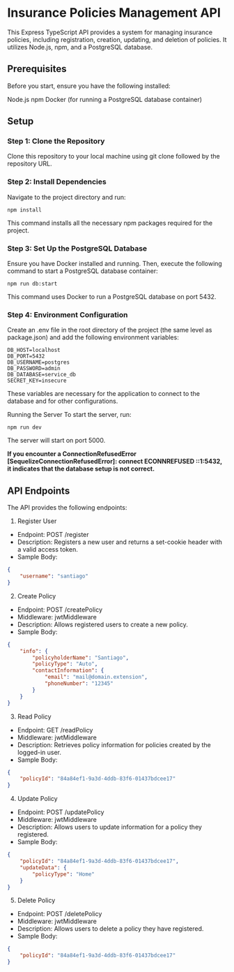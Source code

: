 # Insurance Policies Management API

This Express TypeScript API provides a system for managing insurance policies, including registration, creation, updating, and deletion of policies. It utilizes Node.js, npm, and a PostgreSQL database.

## Prerequisites
Before you start, ensure you have the following installed:

Node.js
npm
Docker (for running a PostgreSQL database container)

## Setup
### Step 1: Clone the Repository
Clone this repository to your local machine using git clone followed by the repository URL.

### Step 2: Install Dependencies
Navigate to the project directory and run:

```
npm install
```
This command installs all the necessary npm packages required for the project.

### Step 3: Set Up the PostgreSQL Database
Ensure you have Docker installed and running. Then, execute the following command to start a PostgreSQL database container:

```
npm run db:start
```
This command uses Docker to run a PostgreSQL database on port 5432.

### Step 4: Environment Configuration
Create an .env file in the root directory of the project (the same level as package.json) and add the following environment variables:

```
DB_HOST=localhost
DB_PORT=5432
DB_USERNAME=postgres
DB_PASSWORD=admin
DB_DATABASE=service_db
SECRET_KEY=insecure
```
These variables are necessary for the application to connect to the database and for other configurations.

Running the Server
To start the server, run:
```
npm run dev
```
The server will start on port 5000. 

**If you encounter a ConnectionRefusedError [SequelizeConnectionRefusedError]: connect ECONNREFUSED ::1:5432, it indicates that the database setup is not correct.**

## API Endpoints
The API provides the following endpoints:

1. Register User
- Endpoint: POST /register
- Description: Registers a new user and returns a set-cookie header with a valid access token.
- Sample Body:
```json
{
    "username": "santiago"
}
```

2. Create Policy
- Endpoint: POST /createPolicy
- Middleware: jwtMiddleware
- Description: Allows registered users to create a new policy.
- Sample Body:
```json
{
    "info": {
        "policyholderName": "Santiago",
        "policyType": "Auto",
        "contactInformation": {
            "email": "mail@domain.extension",
            "phoneNumber": "12345"
        }
    }
}
```

3. Read Policy
- Endpoint: GET /readPolicy
- Middleware: jwtMiddleware
- Description: Retrieves policy information for policies created by the logged-in user.
- Sample Body:
```json
{
    "policyId": "84a84ef1-9a3d-4ddb-83f6-01437bdcee17"
}
```

4. Update Policy
- Endpoint: POST /updatePolicy
- Middleware: jwtMiddleware
- Description: Allows users to update information for a policy they registered.
- Sample Body:
```json
{
    "policyId": "84a84ef1-9a3d-4ddb-83f6-01437bdcee17",
    "updateData": {
        "policyType": "Home"
    }
}
```

5. Delete Policy
- Endpoint: POST /deletePolicy
- Middleware: jwtMiddleware
- Description: Allows users to delete a policy they have registered.
- Sample Body:
```json
{
    "policyId": "84a84ef1-9a3d-4ddb-83f6-01437bdcee17"
}
```